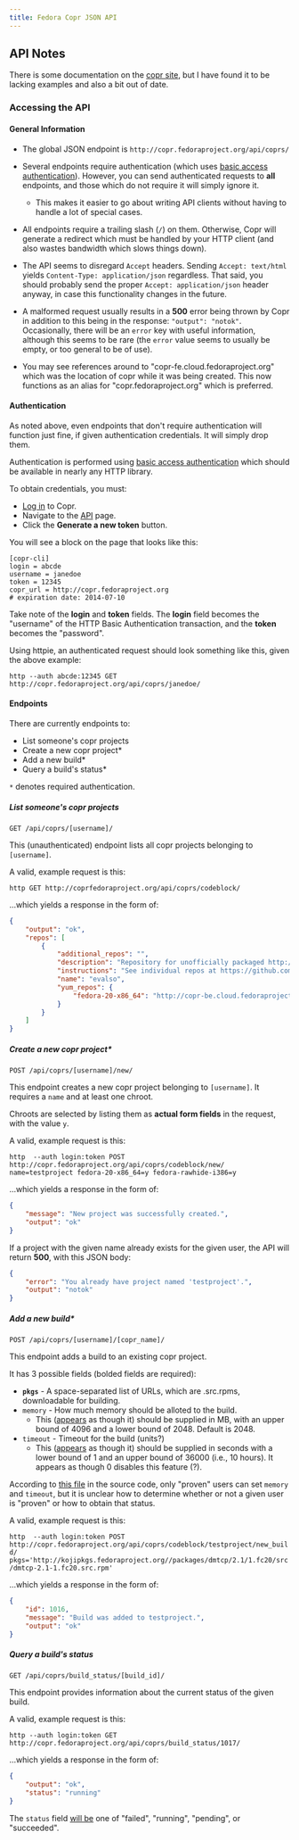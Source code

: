 ```yaml
---
title: Fedora Copr JSON API
---
```


<!-- vim: syn=markdown
-->

## API Notes

There is some documentation on the
[copr site](http://copr.fedoraproject.org/api), but I have found it to be
lacking examples and also a bit out of date.

### Accessing the API

#### General Information

* The global JSON endpoint is
  `http://copr.fedoraproject.org/api/coprs/`

* Several endpoints require authentication (which uses
  [basic access authentication](https://en.wikipedia.org/wiki/Basic_access_authentication)).
  However, you can send authenticated requests to **all** endpoints, and those
  which do not require it will simply ignore it.
    * This makes it easier to go about writing API clients without having to
      handle a lot of special cases.

* All endpoints require a trailing slash (`/`) on them. Otherwise, Copr will
  generate a redirect which must be handled by your HTTP client (and also
  wastes bandwidth which slows things down).

* The API seems to disregard `Accept` headers. Sending `Accept: text/html`
  yields `Content-Type: application/json` regardless. That said, you should
  probably send the proper `Accept: application/json` header anyway, in case
  this functionality changes in the future.

* A malformed request usually results in a **500** error being thrown by Copr
  in addition to this being in the response: `"output": "notok"`. Occasionally,
  there will be an `error` key with useful information, although this seems to
  be rare (the `error` value seems to usually be empty, or too general to be of
  use).

* You may see references around to "copr-fe.cloud.fedoraproject.org" which was
  the location of copr while it was being created. This now functions as an
  alias for "copr.fedoraproject.org" which is preferred.

#### Authentication

As noted above, even endpoints that don't require authentication will function
just fine, if given authentication credentials. It will simply drop them.

Authentication is performed using
[basic access authentication](https://en.wikipedia.org/wiki/Basic_access_authentication)
which should be available in nearly any HTTP library.

To obtain credentials, you must:

- [Log in](http://copr.fedoraproject.org/login) to Copr.
- Navigate to the [API](http://copr.fedoraproject.org/api) page.
- Click the **Generate a new token** button.

You will see a block on the page that looks like this:

```
[copr-cli]
login = abcde
username = janedoe
token = 12345
copr_url = http://copr.fedoraproject.org
# expiration date: 2014-07-10
```

Take note of the **login** and **token** fields. The **login** field becomes
the "username" of the HTTP Basic Authentication transaction, and the **token**
becomes the "password".

Using httpie, an authenticated request should look something like this, given
the above example:

`http --auth abcde:12345 GET http://copr.fedoraproject.org/api/coprs/janedoe/`

#### Endpoints

There are currently endpoints to:

- List someone's copr projects
- Create a new copr project\*
- Add a new build\*
- Query a build's status\*

`*` denotes required authentication.

##### List someone's copr projects

`GET /api/coprs/[username]/`

This (unauthenticated) endpoint lists all copr projects belonging to
`[username]`.

A valid, example request is this:

`http GET http://coprfedoraproject.org/api/coprs/codeblock/`

...which yields a response in the form of:

```json
{
    "output": "ok", 
    "repos": [
        {
            "additional_repos": "", 
            "description": "Repository for unofficially packaged http://eval.so/ dependencies. It is my intention that these will one day become official Fedora packages. Most packages here are programming related.", 
            "instructions": "See individual repos at https://github.com/eval-so/ for instructions, or http://eval.so/api for instructions on using the hosted API.", 
            "name": "evalso", 
            "yum_repos": {
                "fedora-20-x86_64": "http://copr-be.cloud.fedoraproject.org/results/codeblock/evalso/fedora-20-x86_64/"
            }
        }
    ]
}
```

##### Create a new copr project\*

`POST /api/coprs/[username]/new/`

This endpoint creates a new copr project belonging to `[username]`. It requires
a `name` and at least one chroot.

Chroots are selected by listing them as **actual form fields** in the request,
with the value `y`.

A valid, example request is this:

`http  --auth login:token POST http://copr.fedoraproject.org/api/coprs/codeblock/new/ name=testproject fedora-20-x86_64=y fedora-rawhide-i386=y`

...which yields a response in the form of:

```json
{
    "message": "New project was successfully created.", 
    "output": "ok"
}
```

If a project with the given name already exists for the given user, the API
will return **500**, with this JSON body:

```json
{
    "error": "You already have project named 'testproject'.", 
    "output": "notok"
}
```

##### Add a new build\*

`POST /api/coprs/[username]/[copr_name]/`

This endpoint adds a build to an existing copr project.

It has 3 possible fields (bolded fields are required):

- **`pkgs`** - A space-separated list of URLs, which are .src.rpms, downloadable
  for building.
- `memory` - How much memory should be alloted to the build.
    - This ([appears](https://git.fedorahosted.org/cgit/copr.git/tree/coprs_frontend/coprs/constants.py)
      as though it) should be supplied in MB, with an upper bound of 4096 and a
      lower bound of 2048. Default is 2048.
- `timeout` - Timeout for the build (units?)
    - This ([appears](https://git.fedorahosted.org/cgit/copr.git/tree/coprs_frontend/coprs/constants.py) 
      as though it) should be supplied in seconds with a lower bound of 1 and
      an upper bound of 36000 (i.e., 10 hours). It appears as though 0 disables
      this feature (?).

According to [this file](https://git.fedorahosted.org/cgit/copr.git/tree/coprs_frontend/coprs/models.py#n64)
in the source code, only "proven" users can set `memory` and `timeout`, but it
is unclear how to determine whether or not a given user is "proven" or how to
obtain that status.

A valid, example request is this:

`http  --auth login:token POST http://copr.fedoraproject.org/api/coprs/codeblock/testproject/new_build/ pkgs='http://kojipkgs.fedoraproject.org//packages/dmtcp/2.1/1.fc20/src/dmtcp-2.1-1.fc20.src.rpm'`

...which yields a response in the form of:

```json
{
    "id": 1016, 
    "message": "Build was added to testproject.", 
    "output": "ok"
}
```

##### Query a build's status

`GET /api/coprs/build_status/[build_id]/`

This endpoint provides information about the current status of the given build.

A valid, example request is this:

`http --auth login:token GET http://copr.fedoraproject.org/api/coprs/build_status/1017/`

...which yields a response in the form of:

```json
{
    "output": "ok", 
    "status": "running"
}
```

The `status` field [will be](https://git.fedorahosted.org/cgit/copr.git/tree/coprs_frontend/coprs/models.py#n262)
one of "failed", "running", "pending", or "succeeded".
